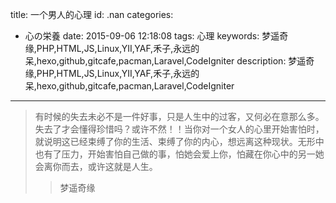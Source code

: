 title: 一个男人的心理
id: .nan
categories:
  - 心の栄養
date: 2015-09-06 12:18:08
tags: 心理
keywords: 梦遥奇缘,PHP,HTML,JS,Linux,YII,YAF,禾子,永远的呆,hexo,github,gitcafe,pacman,Laravel,CodeIgniter
description: 梦遥奇缘,PHP,HTML,JS,Linux,YII,YAF,禾子,永远的呆,hexo,github,gitcafe,pacman,Laravel,CodeIgniter
---

>有时候的失去未必不是一件好事，只是人生中的过客，又何必在意那么多。失去了才会懂得珍惜吗？或许不然！！当你对一个女人的心里开始害怕时，就说明这已经束缚了你的生活、束缚了你的内心，想远离这种现状。无形中也有了压力，开始害怕自己做的事，怕她会爱上你，怕藏在你心中的另一她会离你而去，或许这就是人生。
 >>梦遥奇缘